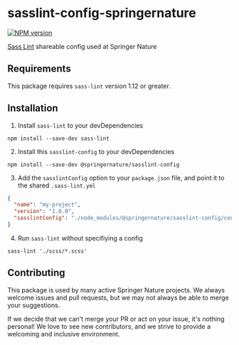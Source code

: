 # sasslint-config-springernature
[![NPM version](http://img.shields.io/npm/v/%40springernature%2Fsasslint-config.svg)](https://www.npmjs.org/package/%40springernature%2Fsasslint-config)

[Sass Lint](https://github.com/sasstools/sass-lint) shareable config used at Springer Nature

## Requirements

This package requires `sass-lint` version 1.12 or greater.

## Installation

1. Install `sass-lint` to your devDependencies
```
npm install --save-dev sass-lint
```

2. Install this `sasslint-config` to your devDependencies
```
npm install --save-dev @springernature/sasslint-config
```

3. Add the `sasslintConfig` option to your `package.json` file, and point it to the shared `.sass-lint.yml`

```json
{
  "name": "my-project",
  "version": "1.0.0",
  "sasslintConfig": "./node_modules/@springernature/sasslint-config/config/.sass-lint.yml"
}
```

4. Run `sass-lint` without specifiying a config

```
sass-lint './scss/*.scss'
```

## Contributing

This package is used by many active Springer Nature projects. We always welcome issues and pull requests, but we may not always be able to merge your suggestions.

If we decide that we can't merge your PR or act on your issue, it's nothing personal! We love to see new contributors, and we strive to provide a welcoming and inclusive environment.
